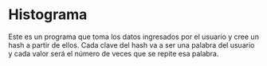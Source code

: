 # Histograma
Este es un programa que toma los datos ingresados por el usuario y cree un hash a partir de ellos. Cada clave del hash va a ser una palabra del usuario y cada valor será el número de veces que se repite esa palabra. 
